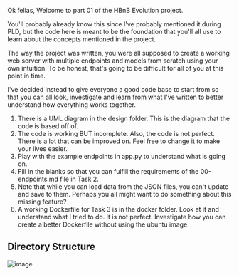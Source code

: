 Ok fellas, Welcome to part 01 of the HBnB Evolution project.

You'll probably already know this since I've probably mentioned it during PLD, but the code here is meant to be the foundation that you'll all use to learn about the concepts mentioned in the project.

The way the project was written, you were all supposed to create a working web server with multiple endpoints and models from scratch using your own intuition. To be honest, that's going to be difficult for all of you at this point in time.

I've decided instead to give everyone a good code base to start from so that you can all look, investigate and learn from what I've written to better understand how everything works together.

1. There is a UML diagram in the design folder. This is the diagram that the code is based off of.
2. The code is working BUT incomplete. Also, the code is not perfect. There is a lot that can be improved on. Feel free to change it to make your lives easier.
3. Play with the example endpoints in app.py to understand what is going on.
4. Fill in the blanks so that you can fulfill the requirements of the 00-endpoints.md file in Task 2.
5. Note that while you can load data from the JSON files, you can't update and save to them. Perhaps you all might want to do something about this missing feature?
6. A working Dockerfile for Task 3 is in the docker folder. Look at it and understand what I tried to do. It is not perfect. Investigate how you can create a better Dockerfile without using the ubuntu image.


## Directory Structure

![image](/hbnb_evolution_1/DS.png)
